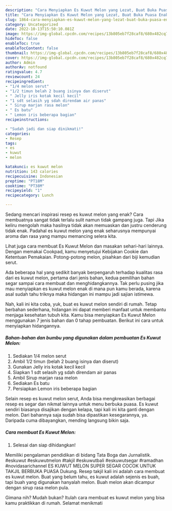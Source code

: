 ```yaml
---
description: "Cara Menyiapkan Es Kuwut Melon yang Lezat, Buat Buka Puasa Enak"
title: "Cara Menyiapkan Es Kuwut Melon yang Lezat, Buat Buka Puasa Enak"
slug: 1864-cara-menyiapkan-es-kuwut-melon-yang-lezat-buat-buka-puasa-enak
category: Uncategorized
date: 2022-10-13T15:50:10.081Z
image: https://img-global.cpcdn.com/recipes/13b805eb7f28caf8/680x482cq70/es-kuwut-melon-foto-resep-utama.jpg
hideToc: false
enableToc: true
enableTocContent: false
thumbnail: https://img-global.cpcdn.com/recipes/13b805eb7f28caf8/680x482cq70/es-kuwut-melon-foto-resep-utama.jpg
cover: https://img-global.cpcdn.com/recipes/13b805eb7f28caf8/680x482cq70/es-kuwut-melon-foto-resep-utama.jpg
author: Admin
authorAv: notfound
ratingvalue: 4.7
reviewcount: 24
recipeingredient:
- "1/4 melon serut"
- "1/2 timun belah 2 buang isinya dan diserut"
- " Jelly iris kotak kecil kecil"
- "1 sdt selasih yg sdah direndam air panas"
- " Sirup marjan rasa melon"
- " Es batu"
- " Lemon iris beberapa bagian"
recipeinstructions:

- "Sudah jadi dan siap dinikmati!"
categories:
- Resep
tags:
- es
- kuwut
- melon

katakunci: es kuwut melon 
nutrition: 143 calories
recipecuisine: Indonesian
preptime: "PT18M"
cooktime: "PT38M"
recipeyield: "1"
recipecategory: Lunch

---
```



Sedang mencari inspirasi resep es kuwut melon yang enak? Cara membuatnya sangat tidak terlalu sulit namun tidak gampang juga. Tapi Jika keliru mengolah maka hasilnya tidak akan memuaskan dan justru cenderung tidak enak. Padahal es kuwut melon yang enak seharusnya mempunyai aroma dan rasa yang mampu memancing selera kita.


Lihat juga cara membuat Es Kuwut Melon dan masakan sehari-hari lainnya. Dengan memakai Cookpad, kamu menyetujui Kebijakan Cookie dan Ketentuan Pemakaian. Potong-potong melon, pisahkan dari biji kemudian serut.

Ada beberapa hal yang sedikit banyak berpengaruh terhadap kualitas rasa dari es kuwut melon, pertama dari jenis bahan, kedua pemilihan bahan segar sampai cara membuat dan menghidangkannya. Tak perlu pusing jika mau menyiapkan es kuwut melon enak di mana pun kamu berada, karena asal sudah tahu triknya maka hidangan ini mampu jadi sajian istimewa.


Nah, kali ini kita coba, yuk, buat es kuwut melon sendiri di rumah. Tetap berbahan sederhana, hidangan ini dapat memberi manfaat untuk membantu menjaga kesehatan tubuh kita. Kamu bisa menyiapkan Es Kuwut Melon menggunakan 7 jenis bahan dan 0 tahap pembuatan. Berikut ini cara untuk menyiapkan hidangannya.

<!--inarticleads1-->

##### Bahan-bahan dan bumbu yang digunakan dalam pembuatan Es Kuwut Melon:

1. Sediakan 1/4 melon serut
1. Ambil 1/2 timun (belah 2 buang isinya dan diserut)
1. Gunakan  Jelly iris kotak kecil kecil
1. Siapkan 1 sdt selasih yg sdah direndam air panas
1. Ambil  Sirup marjan rasa melon
1. Sediakan  Es batu
1. Persiapkan  Lemon iris beberapa bagian


Selain resep es kuwut melon serut, Anda bisa mengkreasikan berbagai resep es segar dan nikmat lainnya untuk menu berbuka puasa. Es kuwut sendiri biasanya disajikan dengan kelapa, tapi kali ini kita ganti dengan melon. Dari bahannya saja sudah bisa dipastikan kesegarannya, ya. Daripada cuma dibayangkan, mending langsung bikin saja. 

<!--inarticleads2-->

##### Cara membuat Es Kuwut Melon:


1. Selesai dan siap dihidangkan!

Memiliki pengalaman pendidikan di bidang Tata Boga dan Jurnalistik. #eskuwut #eskuwutmelon #takjil #eskuwutbali #eskuwutsegar #ramadhan #novidasarichannel ES KUWUT MELON SUPER SEGAR COCOK UNTUK TAKJIL BERBUKA PUASA Dukung. Resep takjil kali ini adalah cara membuat es kuwut melon. Buat yang belum tahu, es kuwut adalah sejenis es buah, tapi buah yang digunakan hanyalah melon. Buah melon akan dicampur dengan sirup rasa melon pula. 

Gimana nih? Mudah bukan? Itulah cara membuat es kuwut melon yang bisa kamu praktikkan di rumah. Selamat menikmati
